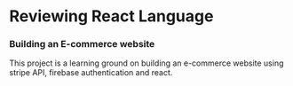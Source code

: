 # Reviewing React Language

### Building an E-commerce website

This project is a learning ground on building an e-commerce website using stripe API, firebase authentication and react.